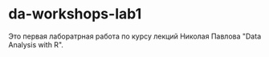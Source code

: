 # da-workshops-lab1
Это первая лаборатрная работа по курсу лекций Николая Павлова "Data Analysis with R".

